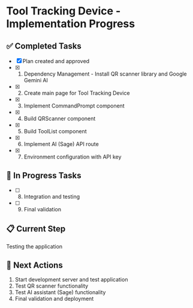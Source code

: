 # Tool Tracking Device - Implementation Progress

## ✅ Completed Tasks
- [x] Plan created and approved
- [x] 1. Dependency Management - Install QR scanner library and Google Gemini AI
- [x] 2. Create main page for Tool Tracking Device
- [x] 3. Implement CommandPrompt component
- [x] 4. Build QRScanner component  
- [x] 5. Build ToolList component
- [x] 6. Implement AI (Sage) API route
- [x] 7. Environment configuration with API key

## 🔄 In Progress Tasks
- [ ] 8. Integration and testing
- [ ] 9. Final validation

## 📋 Current Step
Testing the application

## 🎯 Next Actions
1. Start development server and test application
2. Test QR scanner functionality
3. Test AI assistant (Sage) functionality
4. Final validation and deployment
